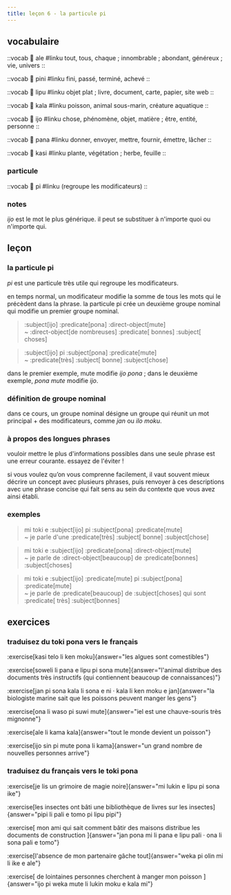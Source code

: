```yaml
---
title: leçon 6 - la particule pi 
---
```


## vocabulaire
::vocab
󱤄 ale
#linku
tout, tous, chaque ; innombrable ; abondant, généreux ; vie, univers
::

::vocab
󱥐 pini
#linku
fini, passé, terminé, achevé
::

::vocab
󱤪 lipu
#linku
objet plat ; livre, document, carte, papier, site web
::

::vocab
󱤔 kala
#linku
poisson, animal sous-marin, créature aquatique
::

::vocab
󱤌 ijo
#linku
chose, phénomène, objet, matière ; être, entité, personne
::

::vocab
󱥌 pana
#linku
donner, envoyer, mettre, fournir, émettre, lâcher
::

::vocab
󱤗 kasi
#linku
plante, végétation ; herbe, feuille
::

### particule
::vocab
󱥍 pi
#linku
(regroupe les modificateurs)
::

### notes
*ijo* est le mot le plus générique. il peut se substituer à n'importe quoi ou n'importe qui.


## leçon
### la particule pi
*pi* est une particule très utile qui regroupe les modificateurs.

en temps normal, un modificateur modifie la somme de tous les mots qui le précèdent dans la phrase. la particule pi crée un deuxième groupe nominal qui modifie un premier groupe nominal. 

> :subject[ijo] :predicate[pona] :direct-object[mute] \
> ~ :direct-object[de nombreuses] :predicate[ bonnes] :subject[ choses]

> :subject[ijo] pi :subject[pona] :predicate[mute] \
> ~ :predicate[très] :subject[ bonne] :subject[chose]

dans le premier exemple, mute modifie *ijo pona* ; dans le deuxième exemple, *pona mute* modifie *ijo*.

### définition de groupe nominal
dans ce cours, un groupe nominal désigne un groupe qui réunit un mot principal + des modificateurs, comme *jan* ou *ilo moku*.

### à propos des longues phrases
vouloir mettre le plus d'informations possibles dans une seule phrase est une erreur courante. essayez de l'éviter !

si vous voulez qu’on vous comprenne facilement, il vaut souvent mieux décrire un concept avec plusieurs phrases, puis renvoyer à ces descriptions avec une phrase concise qui fait sens au sein du contexte que vous avez ainsi établi.

### exemples
> mi toki e :subject[ijo] pi :subject[pona] :predicate[mute] \
> ~ je parle d'une :predicate[très] :subject[ bonne] :subject[chose]

> mi toki e :subject[ijo] :predicate[pona] :direct-object[mute] \
> ~ je parle de :direct-object[beaucoup] de :predicate[bonnes] :subject[choses]

> mi toki e :subject[ijo] :predicate[mute] pi :subject[pona] :predicate[mute] \
> ~ je parle de :predicate[beaucoup] de :subject[choses] qui sont :predicate[ très] :subject[bonnes]

## exercices
### traduisez du toki pona vers le français
:exercise[kasi telo li ken moku]{answer="les algues sont comestibles"}

:exercise[soweli li pana e lipu pi sona mute]{answer="l'animal distribue des documents très instructifs (qui contiennent beaucoup de connaissances)"}

:exercise[jan pi sona kala li sona e ni · kala li ken moku e jan]{answer="la biologiste marine sait que les poissons peuvent manger les gens"}

:exercise[ona li waso pi suwi mute]{answer="iel est une chauve-souris très mignonne"}

:exercise[ale li kama kala]{answer="tout le monde devient un poisson"}

:exercise[ijo sin pi mute pona li kama]{answer="un grand nombre de nouvelles personnes arrive"}

### traduisez du français vers le toki pona
:exercise[je lis un grimoire de magie noire]{answer="mi lukin e lipu pi sona ike"}

:exercise[les insectes ont bâti une bibliothèque de livres sur les insectes]{answer="pipi li pali e tomo pi lipu pipi"}

:exercise[ mon ami qui sait comment bâtir des maisons distribue les documents de construction ]{answer="jan pona mi li pana e lipu pali · ona li sona pali e tomo"}

:exercise[l'absence de mon partenaire gâche tout]{answer="weka pi olin mi li ike e ale"}

:exercise[ de lointaines personnes cherchent à manger mon poisson ]{answer="ijo pi weka mute li lukin moku e kala mi"}